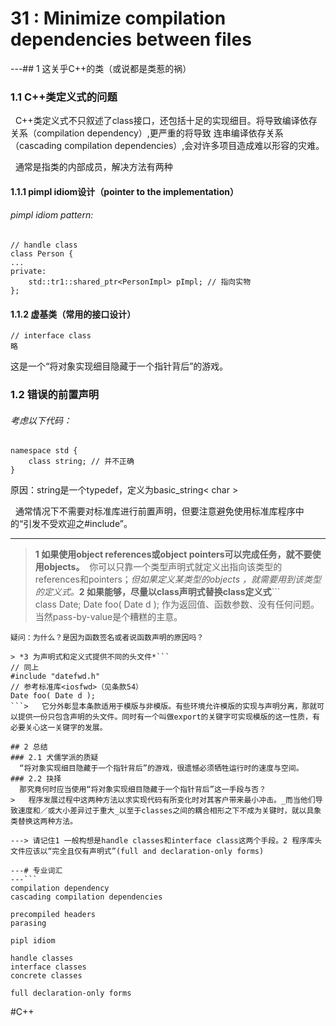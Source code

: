 # 31 : Minimize compilation dependencies between files
---## 1 这关乎C++的类（或说都是类惹的祸）
### 1.1 C++类定义式的问题
  C++类定义式不只叙述了class接口，还包括十足的实现细目。将导致编译依存关系（compilation dependency）,更严重的将导致 连串编译依存关系（cascading compilation dependencies）,会对许多项目造成难以形容的灾难。

  通常是指类的内部成员，解决方法有两种

#### 1.1.1 pimpl idiom设计（pointer to the implementation）

###### pimpl idiom pattern:
```
// handle class
class Person {
...
private: 
	std::tr1::shared_ptr<PersonImpl> pImpl; // 指向实物
};
```

#### 1.1.2 虚基类（常用的接口设计）
```
// interface class
略
```

这是一个“将对象实现细目隐藏于一个指针背后”的游戏。
### 1.2 错误的前置声明
###### 考虑以下代码：
```
namespace std {
	class string; // 并不正确
}
```
原因：string是一个typedef，定义为basic_string< char >

  通常情况下不需要对标准库进行前置声明，但要注意避免使用标准库程序中的“引发不受欢迎之#include”。

- - - -
> **1 如果使用object references或object pointers可以完成任务，就不要使用objects。**  你可以只靠一个类型声明式就定义出指向该类型的references和pointers；_但如果定义某类型的objects ，就需要用到该类型的定义式。_**2 如果能够，尽量以class声明式替换class定义式**```  
class Date;
Date foo( Date d ); 
 作为返回值、函数参数、没有任何问题。
 当然pass-by-value是个糟糕的主意。
```
疑问：为什么？是因为函数签名或者说函数声明的原因吗？

> *3 为声明式和定义式提供不同的头文件*```
// 同上
#include "datefwd.h" 
// 参考标准库<iosfwd>（见条款54）
Date foo( Date d ); 
```>   它分外彰显本条款适用于模版与非模版。有些环境允许模版的实现与声明分离，那就可以提供一份只包含声明的头文件。同时有一个叫做export的关键字可实现模版的这一性质，有必要关心这一关键字的发展。

## 2 总结
### 2.1 犬儒学派的质疑
  “将对象实现细目隐藏于一个指针背后”的游戏，很遗憾必须牺牲运行时的速度与空间。
### 2.2 抉择
  那究竟何时应当使用“将对象实现细目隐藏于一个指针背后”这一手段与否？
>   程序发展过程中这两种方法以求实现代码有所变化时对其客户带来最小冲击。_而当他们导致速度和／或大小差异过于重大_以至于classes之间的耦合相形之下不成为关键时，就以具象类替换这两种方法。  

---> 请记住1 一般构想是handle classes和interface class这两个手段。2 程序库头文件应该以“完全且仅有声明式”(full and declaration-only forms)

---# 专业词汇
---```
compilation dependency
cascading compilation dependencies

precompiled headers
parasing 

pipl idiom

handle classes
interface classes
concrete classes

full declaration-only forms
```

#C++